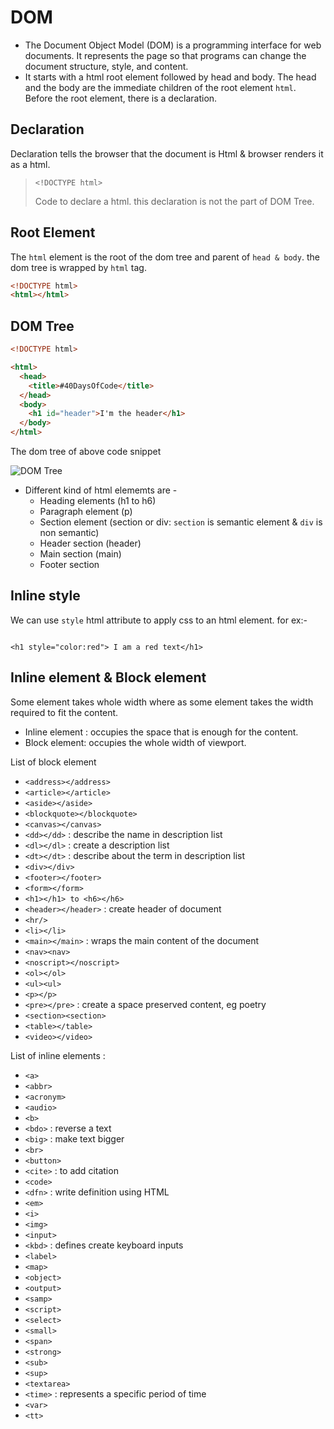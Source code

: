 # DOM

- The Document Object Model (DOM) is a programming interface for web documents. It represents the page so that programs can change the document structure, style, and content.
- It starts with a html root element followed by head and body. The head and the body are the immediate children of the root element `html`. Before the root element, there is a declaration.

## Declaration

Declaration tells the browser that the document is Html & browser renders it as a html.

> `<!DOCTYPE html>`
>
> Code to declare a html. this declaration is not the part of DOM Tree.

## Root Element

The `html` element is the root of the dom tree and parent of `head & body`. the dom tree is wrapped by `html` tag.

```html
<!DOCTYPE html>
<html></html>
```

## DOM Tree

```html
<!DOCTYPE html>

<html>
  <head>
    <title>#40DaysOfCode</title>
  </head>
  <body>
    <h1 id="header">I'm the header</h1>
  </body>
</html>
```

The dom tree of above code snippet

![DOM Tree](https://user-images.githubusercontent.com/31516195/200629942-875cb9fe-de4d-4793-8269-8f930da2d1b4.png)

- Different kind of html elememts are -
  - Heading elements (h1 to h6)
  - Paragraph element (p)
  - Section element (section or div: `section` is semantic element & `div` is non semantic)
  - Header section (header)
  - Main section (main)
  - Footer section

## Inline style

We can use `style` html attribute to apply css to an html element. for ex:-

```

<h1 style="color:red"> I am a red text</h1>
```

## Inline element & Block element

Some element takes whole width where as some element takes the width required to fit the content.

- Inline element : occupies the space that is enough for the content.
- Block element: occupies the whole width of viewport.

List of block element

- `<address></address>`
- `<article></article>`
- `<aside></aside>`
- `<blockquote></blockquote>`
- `<canvas></canvas> `
- `<dd></dd>` : describe the name in description list
- `<dl></dl>` : create a description list
- `<dt></dt>` : describe about the term in description list
- `<div></div>`
- `<footer></footer>`
- `<form></form>`
- `<h1></h1> to <h6></h6>`
- `<header></header>` : create header of document
- `<hr/>`
- `<li></li>`
- `<main></main>` : wraps the main content of the document
- `<nav><nav>`
- `<noscript></noscript>`
- `<ol></ol>`
- `<ul><ul>`
- `<p></p>`
- `<pre></pre>` : create a space preserved content, eg poetry
- `<section><section>`
- `<table></table>`
- `<video></video>`

List of inline elements :

- `<a>`
- `<abbr>`
- `<acronym>`
- `<audio>`
- `<b>`
- `<bdo>` : reverse a text
- `<big>` : make text bigger
- `<br>`
- `<button>`
- `<cite>` : to add citation
- `<code>`
- `<dfn>` : write definition using HTML
- `<em>`
- `<i>`
- `<img>`
- `<input>`
- `<kbd>` : defines create keyboard inputs
- `<label>`
- `<map>`
- `<object>`
- `<output>`
- `<samp>`
- `<script>`
- `<select>`
- `<small>`
- `<span>`
- `<strong> `
- `<sub>`
- `<sup> `
- `<textarea>`
- `<time>` : represents a specific period of time
- `<var>`
- `<tt> `
